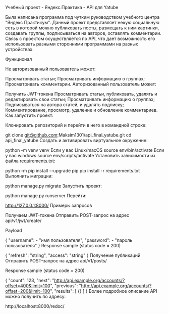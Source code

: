 Учебный проект - Яндекс.Практика - API для Yatube

Была написана программа под чутким руководством учебного центра "Яндекс Практикум". Данный проект представляет некую социальную сеть в которой можно публиковать посты, размещать к ним картинки, создавать группы, подписываться на авторов, оставлять комментарии. Связь с проектом осуществляется по API, что дает возможность его использовать разными сторонними программами на разных устройствах.

Функционал

Не авторизованный пользователь может:

Просматривать статьи;
Просматривать информацию о группах;
Просматривать комментарии.
Авторизованный пользователь может:

Получить JWT-токена
Просматривать статьи, публиковать, удалять и редактировать свои статьи;
Просматривать информацию о группах;
Подписываться на автора статей, и удалять подписку;
Комментирование, просмотр, удаление и обновление комментариев.
Как запустить проект:

Клонировать репозиторий и перейти в него в командной строке:

git clone git@github.com:Maksim1301/api_final_yatube.git
cd api_final_yatube
Cоздать и активировать виртуальное окружение:

python -m venv venv
Если у вас Linux/macOS
source env/bin/activate
Если у вас windows
source env/scripts/activate
Установить зависимости из файла requirements.txt:

python -m pip install --upgrade pip
pip install -r requirements.txt
Выполнить миграции:

python manage.py migrate
Запустить проект:

python manage.py runserver
Перейти:

http://127.0.0.1:8000/
Примеры запросов

Получаем JWT-токена Отправить POST-запрос на адрес api/v1/jwt/create/

Payload

{
    "username": - "имя пользователя",
    "password": - "пароль пользователя"
}
Response sample (status code = 200)

{
    "refresh": "string",
    "access": "string"
}
Получение публикаций Отправить POST-запрос на адрес api/v1/posts/

Response sample (status code = 200)

{
    "count": 123,
    "next": "http://api.example.org/accounts/?offset=400&limit=100",
    "previous": "http://api.example.org/accounts/?offset=200&limit=100",
    "results": [
        {}
    ]
}
Более подробное описание API можно получить по адресу:

http://localhost:8000/redoc/
